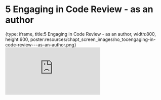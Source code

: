 # 5 Engaging in Code Review - as an author
 
{type: iframe, title:5 Engaging in Code Review - as an author, width:800, height:600, poster:resources/chapt_screen_images/no_tocengaging-in-code-review---as-an-author.png}
![](https://jhudatascience.org/Adv_Reproducibility_in_Cancer_Informatics//no_tocengaging-in-code-review---as-an-author.html)
 

 
